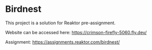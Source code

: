 # Birdnest

This project is a solution for Reaktor pre-assignment.

Website can be accessed here: https://crimson-firefly-5060.fly.dev/

Assignment: https://assignments.reaktor.com/birdnest/